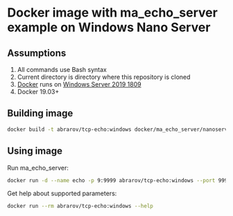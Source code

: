 # Docker image with ma_echo_server example on Windows Nano Server

## Assumptions

1. All commands use Bash syntax
1. Current directory is directory where this repository is cloned
1. [Docker](https://docs.microsoft.com/en-us/virtualization/windowscontainers/deploy-containers/deploy-containers-on-server) runs on [Windows Server 2019 1809](https://docs.microsoft.com/en-us/windows-server/get-started/windows-server-release-info)
1. Docker 19.03+

## Building image

```bash
docker build -t abrarov/tcp-echo:windows docker/ma_echo_server/nanoserver
```

## Using image

Run ma_echo_server:

```bash
docker run -d --name echo -p 9:9999 abrarov/tcp-echo:windows --port 9999 --inactivity-timeout 300
```

Get help about supported parameters:

```bash
docker run --rm abrarov/tcp-echo:windows --help
```
